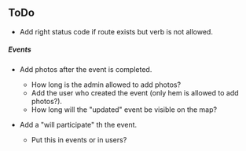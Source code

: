 ## ToDo

- Add right status code if route exists but verb is not allowed.


##### Events

- Add photos after the event is completed.
    - How long is the admin allowed to add photos?
    - Add the user who created the event (only hem is allowed to add photos?).
    - How long will the "updated" event be visible on the map?

- Add a "will participate" th the event.
    - Put this in events or in users?
